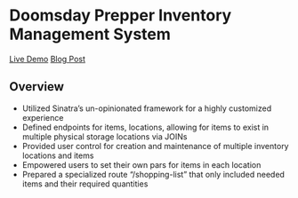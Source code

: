 # Doomsday Prepper Inventory Management System

[Live Demo](https://doomsday-prepper-inventory.herokuapp.com)
[Blog Post](https://danfoley.dev/doomsday-prepper-inventory-system/) 

## Overview
- Utilized Sinatra’s un-opinionated framework for a highly customized experience
- Defined endpoints for items, locations, allowing for items to exist in multiple physical storage locations via JOINs
- Provided user control for creation and maintenance of multiple inventory locations and items
- Empowered users to set their own pars for items in each location
- Prepared a specialized route “/shopping-list” that only included needed items and their required quantities